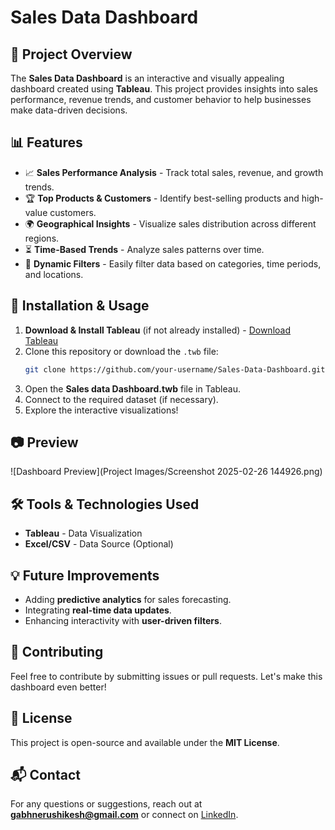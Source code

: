# Sales Data Dashboard

## 📌 Project Overview
The **Sales Data Dashboard** is an interactive and visually appealing dashboard created using **Tableau**. This project provides insights into sales performance, revenue trends, and customer behavior to help businesses make data-driven decisions.

## 📊 Features
- 📈 **Sales Performance Analysis** - Track total sales, revenue, and growth trends.
- 🏆 **Top Products & Customers** - Identify best-selling products and high-value customers.
- 🌍 **Geographical Insights** - Visualize sales distribution across different regions.
- ⏳ **Time-Based Trends** - Analyze sales patterns over time.
- 📎 **Dynamic Filters** - Easily filter data based on categories, time periods, and locations.

## 🚀 Installation & Usage
1. **Download & Install Tableau** (if not already installed) - [Download Tableau](https://www.tableau.com/products/desktop)
2. Clone this repository or download the `.twb` file:
   ```sh
   git clone https://github.com/your-username/Sales-Data-Dashboard.git
   ```
3. Open the **Sales data Dashboard.twb** file in Tableau.
4. Connect to the required dataset (if necessary).
5. Explore the interactive visualizations!

## 📷 Preview
![Dashboard Preview](Project Images/Screenshot 2025-02-26 144926.png)

## 🛠️ Tools & Technologies Used
- **Tableau** - Data Visualization
- **Excel/CSV** - Data Source (Optional)

## 💡 Future Improvements
- Adding **predictive analytics** for sales forecasting.
- Integrating **real-time data updates**.
- Enhancing interactivity with **user-driven filters**.

## 🤝 Contributing
Feel free to contribute by submitting issues or pull requests. Let's make this dashboard even better!

## 📜 License
This project is open-source and available under the **MIT License**.

## 📬 Contact
For any questions or suggestions, reach out at **gabhnerushikesh@gmail.com** or connect on [LinkedIn](www.linkedin.com/in/rushikesh-gabane-b14258274).

